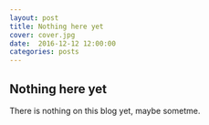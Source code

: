 ```yaml
---
layout: post
title: Nothing here yet 
cover: cover.jpg
date:  2016-12-12 12:00:00
categories: posts
---
```


## Nothing here yet 

There is nothing on this blog yet, maybe sometme.

